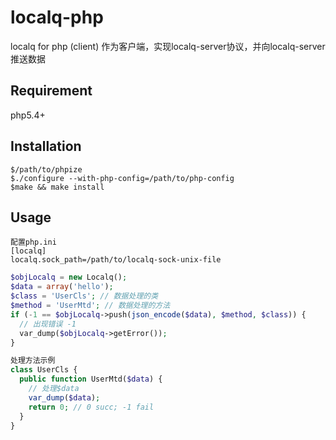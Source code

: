 # localq-php
localq for php (client)
作为客户端，实现localq-server协议，并向localq-server推送数据

## Requirement
php5.4+

## Installation
```
$/path/to/phpize
$./configure --with-php-config=/path/to/php-config
$make && make install
```
## Usage
```
配置php.ini
[localq]
localq.sock_path=/path/to/localq-sock-unix-file

```
```php
$objLocalq = new Localq();
$data = array('hello');
$class = 'UserCls'; // 数据处理的类
$method = 'UserMtd'; // 数据处理的方法
if (-1 == $objLocalq->push(json_encode($data), $method, $class)) {
  // 出现错误 -1
  var_dump($objLocalq->getError());
}
```
```php
处理方法示例
class UserCls {
  public function UserMtd($data) {
    // 处理$data
    var_dump($data);
    return 0; // 0 succ; -1 fail
  }
}
```
